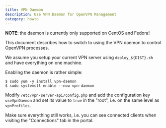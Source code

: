 ```yaml
---
title: VPN Daemon
description: Use VPN Daemon for OpenVPN Management
category: howto
---
```


**NOTE**: the daemon is currently only supported on CentOS and Fedora!

This document describes how to switch to using the VPN daemon to control 
OpenVPN processes. 

We assume you setup your current VPN server using `deploy_${DIST}.sh` and have 
everything on one machine.

Enabling the daemon is rather simple:

    $ sudo yum -y install vpn-daemon
    $ sudo systemctl enable --now vpn-daemon

Modify `/etc/vpn-server-api/config.php` and add the configuration key 
`useVpnDaemon` and set its value to `true` in the "root", i.e. on the same 
level as `vpnProfiles`.

Make sure everything still works, i.e. you can see connected clients when 
visiting the "Connections" tab in the portal.
